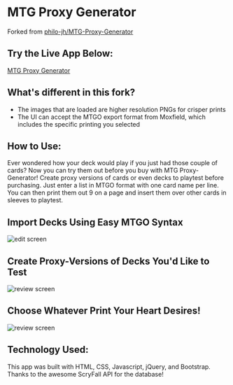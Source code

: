 # MTG Proxy Generator

Forked from [philo-jh/MTG-Proxy-Generator](https://github.com/philo-jh/MTG-Proxy-Generator)

## Try the Live App Below:
[MTG Proxy Generator](https://eeeeeric.com/MTG-Proxy-Generator/)

## What's different in this fork?
- The images that are loaded are higher resolution PNGs for crisper prints
- The UI can accept the MTGO export format from Moxfield, which includes the specific printing you selected

## How to Use:
Ever wondered how your deck would play if you just had those couple of cards? Now you can try them out before you buy with MTG Proxy-Generator! Create proxy versions of cards or even decks to playtest before purchasing. Just enter a list in MTGO format with one card name per line. You can then print them out 9 on a page and insert them over other cards in sleeves to playtest.
## Import Decks Using Easy MTGO Syntax
![edit screen](Screenshots/3.png)
## Create Proxy-Versions of Decks You'd Like to Test
![review screen](Screenshots/1.png)
## Choose Whatever Print Your Heart Desires!
![review screen](Screenshots/2.png)
## Technology Used:
This app was built with HTML, CSS, Javascript, jQuery, and Bootstrap. Thanks to the awesome ScryFall API for the database!
